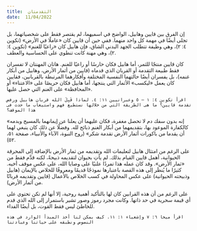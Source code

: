 ```yaml
---
title:  التقدمتان
date:  11/04/2022
---
```


إن الفرق بين قايين وهابيل، الواضح في اسميهما، لم يقتصر فقط على شخصياتهما، بل تجلى أيضًا في مهمة كل واحد منهما. ففي حين أن قايين كان «عاملًا في الأرض» (تكوين ٤: ٢)، وهي وظيفة تتطلب الجهد البدني الشاق، فإن هابيل كان «راعيًا للغنم» (تكوين ٤: ٢)، وهي مهنة كانت تنطوي على الحساسية والعطف.

كان قايين منتجًا للثمر، أما هابيل فكان حارسًا أو راعيًا للغنم. هاتان المهنتان لا تفسران فقط طبيعة التقدمة أو القربان الذي قدماه (قايين من أثمار الأرض، وهابيل من أبكار غنمه)، بل يفسران أيضًا حالتهما النفسية المختلفة وأفكارهما المرتبطة بالقربانين، فقايين كان يعمل «ليكسب» الأثمار التي ينتجها، أما هابيل فكان حريصًا على «الاعتناء» أو «المحافظة» على الغنم التي حصل عليها.

`اقرأ تكوين ٤: ١ – ٥ وعبرانيين ١١: ٤. لماذا قَبِلَ الله قربان هابيل ورفض تقدمة قايين؟ ما هى الطريقة التي من خلالها نستطيع فهم واستيعاب ما حدث فى هذا الموقف؟`

«إنه بدون سفك دم لا تحصل مغفرة، فكان عليهما أن يعلنا عن إيمانهما بالمسيح وبدمه كالكفارة الموعود بها، بتقديمهما من أبكار الغنم ذبائح لله. وفضلًا عن ذلك كان ينبغي لهما أن يقدما من باكورات أثمار الأرض تقدمة شكر» (روح النبوة، الآباء والأنبياء، صفحة ٥١، ٥٢).

على الرغم من امتثال هابيل لتعليمات الله وتقديمه من ثمار الأرض بالإضافة إلى المحرقة الحيوانية، أهمل قايين القيام بذلك. لم يأتِ بحيوان لتقديمه ذبيحةً، لكنه قدَّم فقط من «ثمار الأرض». وقد كان عمله هذا تمردًا علنيًا على وصايا الله، على عكس موقف أخيه. كثيرًا ما يُنظَر إلى هذه القصة باعتبارها نموذجًا قديمًا ومعروفًا للخلاص بالإيمان (هابيل وذبيحته الحيوانية) على عكس المحاولة في كسب الخلاص بالأعمال (قايين وتقديمه قربانًا من أثمار الأرض).

على الرغم من أن هذه القرابين كان لها بالتأكيد أهمية روحية، إلا أنها لم تكن تحتوي على أي قيمة سحرية في حد ذاتها. وكانت مجرد رموز وصور تشير باستمرار إلى الله الذي قدم للخاطئ ليس فقط القوت، بل أيضًا الفداء.

`اقرأ ميخا ٦: ٧ وإشعياء ١: ١١. كيف يمكن لنا أخذ المبدأ الوارد في هذه النصوص ونطبقه على حياتنا وعبادتنا`